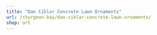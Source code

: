 ```yaml
---
title: "Dan Cihlar Concrete Lawn Ornaments"
url: /sturgeon-bay/dan-cihlar-concrete-lawn-ornaments/
shop: art
---
```

